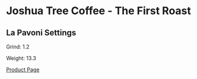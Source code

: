 # Joshua Tree Coffee - The First Roast

## La Pavoni Settings

Grind: 1.2

Weight: 13.3

[Product Page](https://jtcoffee.com/pages/explore-our-roasts)